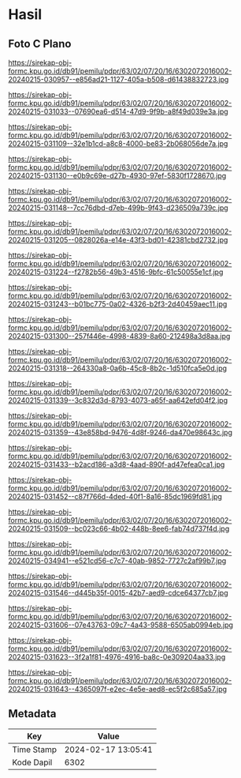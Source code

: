 # Hasil

## Foto C Plano

https://sirekap-obj-formc.kpu.go.id/db91/pemilu/pdpr/63/02/07/20/16/6302072016002-20240215-030957--e856ad21-1127-405a-b508-d61438832723.jpg

https://sirekap-obj-formc.kpu.go.id/db91/pemilu/pdpr/63/02/07/20/16/6302072016002-20240215-031033--07690ea6-d514-47d9-9f9b-a8f49d039e3a.jpg

https://sirekap-obj-formc.kpu.go.id/db91/pemilu/pdpr/63/02/07/20/16/6302072016002-20240215-031109--32e1b1cd-a8c8-4000-be83-2b068056de7a.jpg

https://sirekap-obj-formc.kpu.go.id/db91/pemilu/pdpr/63/02/07/20/16/6302072016002-20240215-031130--e0b9c69e-d27b-4930-97ef-5830f1728670.jpg

https://sirekap-obj-formc.kpu.go.id/db91/pemilu/pdpr/63/02/07/20/16/6302072016002-20240215-031148--7cc76dbd-d7eb-499b-9f43-d236509a739c.jpg

https://sirekap-obj-formc.kpu.go.id/db91/pemilu/pdpr/63/02/07/20/16/6302072016002-20240215-031205--0828026a-e14e-43f3-bd01-42381cbd2732.jpg

https://sirekap-obj-formc.kpu.go.id/db91/pemilu/pdpr/63/02/07/20/16/6302072016002-20240215-031224--f2782b56-49b3-4516-9bfc-61c50055e1cf.jpg

https://sirekap-obj-formc.kpu.go.id/db91/pemilu/pdpr/63/02/07/20/16/6302072016002-20240215-031243--b01bc775-0a02-4326-b2f3-2d40459aec11.jpg

https://sirekap-obj-formc.kpu.go.id/db91/pemilu/pdpr/63/02/07/20/16/6302072016002-20240215-031300--257f446e-4998-4839-8a60-212498a3d8aa.jpg

https://sirekap-obj-formc.kpu.go.id/db91/pemilu/pdpr/63/02/07/20/16/6302072016002-20240215-031318--264330a8-0a6b-45c8-8b2c-1d510fca5e0d.jpg

https://sirekap-obj-formc.kpu.go.id/db91/pemilu/pdpr/63/02/07/20/16/6302072016002-20240215-031339--3c832d3d-8793-4073-a65f-aa642efd04f2.jpg

https://sirekap-obj-formc.kpu.go.id/db91/pemilu/pdpr/63/02/07/20/16/6302072016002-20240215-031359--43e858bd-9476-4d8f-9246-da470e98643c.jpg

https://sirekap-obj-formc.kpu.go.id/db91/pemilu/pdpr/63/02/07/20/16/6302072016002-20240215-031433--b2acd186-a3d8-4aad-890f-ad47efea0ca1.jpg

https://sirekap-obj-formc.kpu.go.id/db91/pemilu/pdpr/63/02/07/20/16/6302072016002-20240215-031452--c87f766d-4ded-40f1-8a16-85dc1969fd81.jpg

https://sirekap-obj-formc.kpu.go.id/db91/pemilu/pdpr/63/02/07/20/16/6302072016002-20240215-031509--bc023c66-4b02-448b-8ee6-fab74d737f4d.jpg

https://sirekap-obj-formc.kpu.go.id/db91/pemilu/pdpr/63/02/07/20/16/6302072016002-20240215-034941--e521cd56-c7c7-40ab-9852-7727c2af99b7.jpg

https://sirekap-obj-formc.kpu.go.id/db91/pemilu/pdpr/63/02/07/20/16/6302072016002-20240215-031546--d445b35f-0015-42b7-aed9-cdce64377cb7.jpg

https://sirekap-obj-formc.kpu.go.id/db91/pemilu/pdpr/63/02/07/20/16/6302072016002-20240215-031606--07e43763-09c7-4a43-9588-6505ab0994eb.jpg

https://sirekap-obj-formc.kpu.go.id/db91/pemilu/pdpr/63/02/07/20/16/6302072016002-20240215-031623--3f2a1f81-4976-4916-ba8c-0e309204aa33.jpg

https://sirekap-obj-formc.kpu.go.id/db91/pemilu/pdpr/63/02/07/20/16/6302072016002-20240215-031643--4365097f-e2ec-4e5e-aed8-ec5f2c685a57.jpg


## Metadata

| Key        | Value               |
| ---------- | ------------------- |
| Time Stamp | 2024-02-17 13:05:41 |
| Kode Dapil | 6302                |



